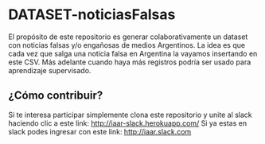# DATASET-noticiasFalsas
El propósito de este repositorio es generar colaborativamente un dataset con noticias falsas y/o engañosas de medios Argentinos.
La idea es que cada vez que salga una noticia falsa en Argentina la vayamos insertando en este CSV. Más adelante cuando haya más registros podría ser usado para aprendizaje supervisado.

## ¿Cómo contribuir?
Si te interesa participar simplemente clona este repositorio y unite al slack haciendo clic a este link: http://iaar-slack.herokuapp.com/
Si ya estas en slack podes ingresar con este link: http://iaar.slack.com
